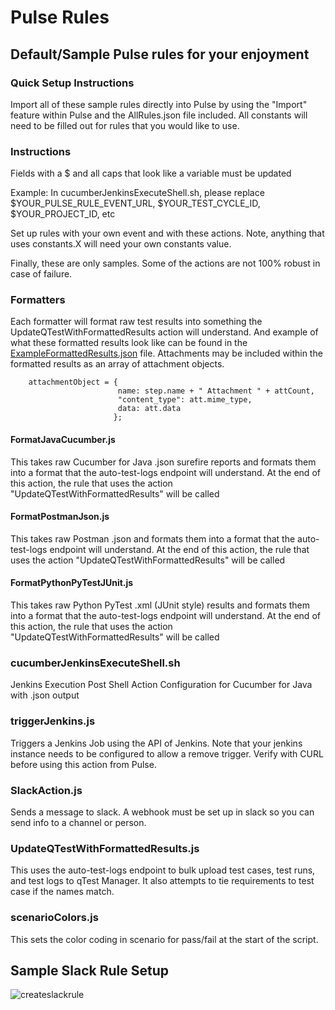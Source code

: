 # Pulse Rules

## Default/Sample Pulse rules for your enjoyment

### Quick Setup Instructions
Import all of these sample rules directly into Pulse by using the "Import" feature within Pulse and the AllRules.json file included. All constants will need to be filled out for rules that you would like to use.

### Instructions
Fields with a $ and all caps that look like a variable must be updated

Example: In cucumberJenkinsExecuteShell.sh, please replace $YOUR_PULSE_RULE_EVENT_URL,  $YOUR_TEST_CYCLE_ID, $YOUR_PROJECT_ID, etc

Set up rules with your own event and with these actions. Note, anything that uses constants.X will need your own constants value.

Finally, these are only samples. Some of the actions are not 100% robust in case of failure.

### Formatters
Each formatter will format raw test results into something the UpdateQTestWithFormattedResults action will understand. And example of what these formatted results look like can be found in the [ExampleFormattedResults.json](ExampleFormattedResults.json) file. Attachments may be included within the formatted results as an array of attachment objects.

``` 
    attachmentObject = {
                        name: step.name + " Attachment " + attCount,
                        "content_type": att.mime_type,
                        data: att.data
                       };
```

#### FormatJavaCucumber.js
This takes raw Cucumber for Java .json surefire reports and formats them into a format that the auto-test-logs endpoint will understand. At the end of this action, the rule that uses the action "UpdateQTestWithFormattedResults" will be called

#### FormatPostmanJson.js
This takes raw Postman .json and formats them into a format that the auto-test-logs endpoint will understand. At the end of this action, the rule that uses the action "UpdateQTestWithFormattedResults" will be called

#### FormatPythonPyTestJUnit.js
This takes raw Python PyTest .xml (JUnit style) results and formats them into a format that the auto-test-logs endpoint will understand. At the end of this action, the rule that uses the action "UpdateQTestWithFormattedResults" will be called

### cucumberJenkinsExecuteShell.sh
Jenkins Execution Post Shell Action Configuration for Cucumber for Java with .json output

### triggerJenkins.js
Triggers a Jenkins Job using the API of Jenkins. Note that your jenkins instance needs to be configured to allow a remove trigger. Verify with CURL before using this action from Pulse.

### SlackAction.js
Sends a message to slack. A webhook must be set up in slack so you can send info to a channel or person.

### UpdateQTestWithFormattedResults.js
This uses the auto-test-logs endpoint to bulk upload test cases, test runs, and test logs to qTest Manager. It also attempts to tie requirements to test case if the names match.

### scenarioColors.js
This sets the color coding in scenario for pass/fail at the start of the script. 

## Sample Slack Rule Setup
![createslackrule](https://user-images.githubusercontent.com/4780166/35834455-db1fdc72-0aa3-11e8-89de-075b3d51c1e5.gif)





